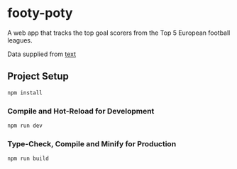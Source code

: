 # footy-poty

A web app that tracks the top goal scorers from the Top 5 European football leagues.

Data supplied from [text](https://www.api-football.com/)

## Project Setup

```sh
npm install
```

### Compile and Hot-Reload for Development

```sh
npm run dev
```

### Type-Check, Compile and Minify for Production

```sh
npm run build
```
